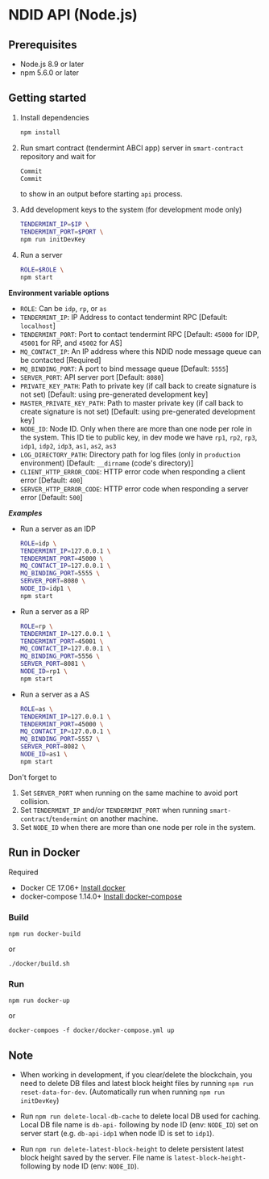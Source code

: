 # NDID API (Node.js)

## Prerequisites

- Node.js 8.9 or later
- npm 5.6.0 or later

## Getting started

1.  Install dependencies

    ```sh
    npm install
    ```

2.  Run smart contract (tendermint ABCI app) server in `smart-contract` repository and wait for

    ```sh
    Commit
    Commit
    ```

    to show in an output before starting `api` process.

3.  Add development keys to the system (for development mode only)

    ```sh
    TENDERMINT_IP=$IP \
    TENDERMINT_PORT=$PORT \
    npm run initDevKey
    ```

4.  Run a server

    ```sh
    ROLE=$ROLE \
    npm start
    ```

**Environment variable options**

- `ROLE`: Can be `idp`, `rp`, or `as`
- `TENDERMINT_IP`: IP Address to contact tendermint RPC [Default: `localhost`]
- `TENDERMINT_PORT`: Port to contact tendermint RPC [Default: `45000` for IDP, `45001` for RP, and `45002` for AS]
- `MQ_CONTACT_IP`: An IP address where this NDID node message queue can be contacted [Required]
- `MQ_BINDING_PORT`: A port to bind message queue [Default: `5555`]
- `SERVER_PORT`: API server port [Default: `8080`]
- `PRIVATE_KEY_PATH`: Path to private key (if call back to create signature is not set) [Default: using pre-generated development key]
- `MASTER_PRIVATE_KEY_PATH`: Path to master private key (if call back to create signature is not set) [Default: using pre-generated development key]
- `NODE_ID`: Node ID. Only when there are more than one node per role in the system. This ID tie to public key, in dev mode we have `rp1`, `rp2`, `rp3`, `idp1`, `idp2`, `idp3`, `as1`, `as2`, `as3`
- `LOG_DIRECTORY_PATH`: Directory path for log files (only in `production` environment) [Default: `__dirname` (code's directory)]
- `CLIENT_HTTP_ERROR_CODE`: HTTP error code when responding a client error [Default: `400`]
- `SERVER_HTTP_ERROR_CODE`: HTTP error code when responding a server error [Default: `500`]

**_Examples_**

- Run a server as an IDP

  ```sh
  ROLE=idp \
  TENDERMINT_IP=127.0.0.1 \
  TENDERMINT_PORT=45000 \
  MQ_CONTACT_IP=127.0.0.1 \
  MQ_BINDING_PORT=5555 \
  SERVER_PORT=8080 \
  NODE_ID=idp1 \
  npm start
  ```

- Run a server as a RP

  ```sh
  ROLE=rp \
  TENDERMINT_IP=127.0.0.1 \
  TENDERMINT_PORT=45001 \
  MQ_CONTACT_IP=127.0.0.1 \
  MQ_BINDING_PORT=5556 \
  SERVER_PORT=8081 \
  NODE_ID=rp1 \
  npm start
  ```

- Run a server as a AS

  ```sh
  ROLE=as \
  TENDERMINT_IP=127.0.0.1 \
  TENDERMINT_PORT=45000 \
  MQ_CONTACT_IP=127.0.0.1 \
  MQ_BINDING_PORT=5557 \
  SERVER_PORT=8082 \
  NODE_ID=as1 \
  npm start
  ```

Don't forget to

1.  Set `SERVER_PORT` when running on the same machine to avoid port collision.
2.  Set `TENDERMINT_IP` and/or `TENDERMINT_PORT` when running `smart-contract`/`tendermint` on another machine.
3.  Set `NODE_ID` when there are more than one node per role in the system.

## Run in Docker

Required

- Docker CE 17.06+ [Install docker](https://docs.docker.com/install/)
- docker-compose 1.14.0+ [Install docker-compose](https://docs.docker.com/compose/install/)

### Build

```
npm run docker-build
```

or

```
./docker/build.sh
```

### Run

```
npm run docker-up
```

or

```
docker-compoes -f docker/docker-compose.yml up
```

## Note

- When working in development, if you clear/delete the blockchain, you need to delete DB files and latest block height files by running `npm run reset-data-for-dev`. (Automatically run when running `npm run initDevKey`)

- Run `npm run delete-local-db-cache` to delete local DB used for caching. Local DB file name is `db-api-` following by node ID (env: `NODE_ID`) set on server start (e.g. `db-api-idp1` when node ID is set to `idp1`).

- Run `npm run delete-latest-block-height` to delete persistent latest block height saved by the server. File name is `latest-block-height-` following by node ID (env: `NODE_ID`).
